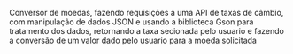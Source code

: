Conversor de moedas, fazendo requisições a uma API de taxas de câmbio, com manipulação de dados JSON e
usando a biblioteca Gson para tratamento dos dados, retornando a taxa secionada pelo usuario e fazendo a 
conversão de um valor dado pelo usuario para a moeda solicitada
